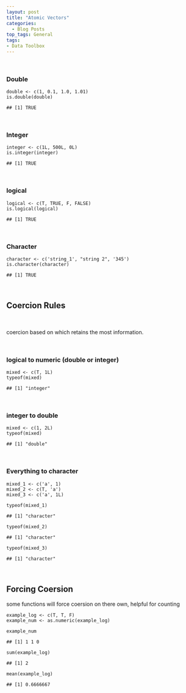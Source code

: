 ```yaml
---
layout: post
title: "Atomic Vectors"
categories:
  - Blog Posts
top_tags: General
tags:
- Data Toolbox
---
```



<br>

### Double

    double <- c(1, 0.1, 1.0, 1.01)
    is.double(double)

    ## [1] TRUE

<br>

### Integer

    integer <- c(1L, 500L, 0L)
    is.integer(integer)

    ## [1] TRUE

<br>

### logical

    logical <- c(T, TRUE, F, FALSE)
    is.logical(logical)

    ## [1] TRUE

<br>

### Character

    character <- c('string_1', "string 2", '345')
    is.character(character)

    ## [1] TRUE

<br>

Coercion Rules
--------------

<br>

coercion based on which retains the most information.

<br>

### logical to numeric (double or integer)

    mixed <- c(T, 1L)
    typeof(mixed)

    ## [1] "integer"

<br>

### integer to double

    mixed <- c(1, 2L)
    typeof(mixed)

    ## [1] "double"

<br>

### Everything to character

    mixed_1 <- c('a', 1)
    mixed_2 <- c(T, 'a')
    mixed_3 <- c('a', 1L)

    typeof(mixed_1)

    ## [1] "character"

    typeof(mixed_2)

    ## [1] "character"

    typeof(mixed_3)

    ## [1] "character"

<br>

Forcing Coersion
----------------

some functions will force coersion on there own, helpful for counting

    example_log <- c(T, T, F)
    example_num <- as.numeric(example_log)

    example_num

    ## [1] 1 1 0

    sum(example_log)

    ## [1] 2

    mean(example_log)

    ## [1] 0.6666667

<br>


